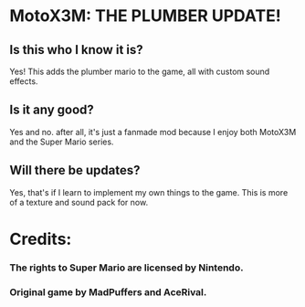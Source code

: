 # MotoX3M: THE PLUMBER UPDATE!

## Is this who I know it is?
Yes! This adds the plumber mario to the game, all with custom sound effects.

## Is it any good?
Yes and no. after all, it's just a fanmade mod because I enjoy both MotoX3M and the Super Mario series.

## Will there be updates?
Yes, that's if I learn to implement my own things to the game. This is more of a texture and sound pack for now.

# Credits:
### The rights to Super Mario are licensed by Nintendo. 
### Original game by MadPuffers and AceRival.
